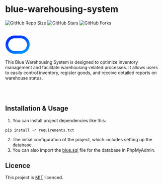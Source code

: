 # blue-warehousing-system
![GitHub Repo Size](https://img.shields.io/github/repo-size/Mhadi-1382/blue-warehousing-system)
![GitHub Stars](https://img.shields.io/github/stars/Mhadi-1382/blue-warehousing-system)
![GitHub Forks](https://img.shields.io/github/forks/Mhadi-1382/blue-warehousing-system)

<br>

<img src="https://github.com/Mhadi-1382/blue-warehousing-system/blob/main/static/images/logo/blue_logo_icon.svg" alt="blue warehousing system" width="80">

This Blue Warehousing System is designed to optimize inventory management and facilitate warehousing-related processes. It allows users to easily control inventory, register goods, and receive detailed reports on warehouse status.

<br>
<br>

## Installation & Usage
1. You can install project dependencies like this:
```
pip install -r requirements.txt
```
2. The initial configuration of the project, which includes setting up the database.
3. You can also import the <a href="https://github.com/Mhadi-1382/blue-warehousing-system/blob/main/blue.sql">blue.sql</a> file for the database in PhpMyAdmin.

## Licence
This project is <a href="https://github.com/Mhadi-1382/blue-warehousing-system/blob/main/LICENSE">MIT<a/> licenced.
